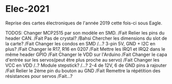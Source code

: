# Elec-2021
Reprise des cartes électroniques de l'année 2019 cette fois-ci sous Eagle.

TODOS: 
Changer MCP2515 par son modèle en SMD. /Fait
Relier les pins du header CAN. /Fait
Pas de crystal? /Bahsi
Chercher les dimensions du slot de la carte? /Fait
Changer les condos en SMD /...?
3-pin 5V, GND + I2C en plus? /Fait
Changer le R17, R16 en 0207 /Fait
Mettre les IRQ1 et IRQ2 dans le même header GPIO /Fait 
Changer le VDD sur l'Arduino /Fait
Changer le capa d'entrée sur les servos(peut être plus proche au servo) /Fait
Changer les VCC en VDD /..?
Module stepstick? /...?
2-4 de 12V, 6 de GND pins à rajouter /Fait
Relier le 2ème pin du bouton au GND /Fait
Remettre la répétition des résistances pour servos /Fait...?
